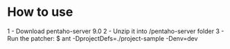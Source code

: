 # How to use

1 - Download pentaho-server 9.0
2 - Unzip it into /pentaho-server folder
3 - Run the patcher: 
    $ ant -DprojectDefs=./project-sample -Denv=dev